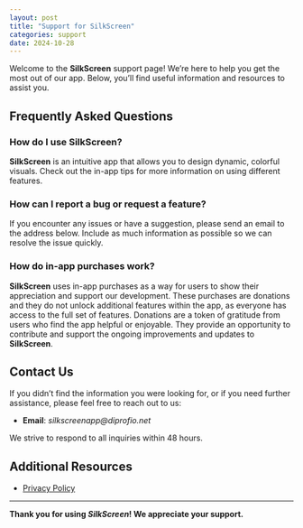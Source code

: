 ```yaml
---
layout: post
title: "Support for SilkScreen"
categories: support
date: 2024-10-28
---
```



Welcome to the **SilkScreen** support page! We’re here to help you get the most out of our app. Below, you’ll find useful information and resources to assist you.

## Frequently Asked Questions

### How do I use SilkScreen?
**SilkScreen** is an intuitive app that allows you to design dynamic, colorful visuals. Check out the in-app tips for more information on using different features.

### How can I report a bug or request a feature?
If you encounter any issues or have a suggestion, please send an email to the address below. Include as much information as possible so we can resolve the issue quickly.

### How do in-app purchases work?
**SilkScreen** uses in-app purchases as a way for users to show their appreciation and support our development. These purchases are donations and they do not unlock additional features within the app, as everyone has access to the full set of features. Donations are a token of gratitude from users who find the app helpful or enjoyable. They provide an opportunity to contribute and support the ongoing improvements and updates to **SilkScreen**. 

## Contact Us

If you didn’t find the information you were looking for, or if you need further assistance, please feel free to reach out to us:

- **Email**: _silkscreenapp@diprofio.net_

We strive to respond to all inquiries within 48 hours.

## Additional Resources

- [Privacy Policy](privacy-policy.md)

---

**Thank you for using _SilkScreen_! We appreciate your support.**